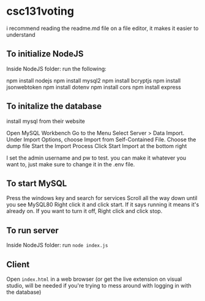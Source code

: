 # csc131voting
i recommend reading the readme.md file on a file editor, it makes it easier to understand
## To initialize NodeJS
Inside NodeJS folder:
run the following:

npm install nodejs
npm install mysql2
npm install bcryptjs
npm install jsonwebtoken
npm install dotenv
npm install cors
npm install express

## To initalize the database
install mysql from their website

Open MySQL Workbench
Go to the Menu
Select Server > Data Import.
Under Import Options, choose Import from Self-Contained File.
Choose the dump file
Start the Import Process
Click Start Import at the bottom right

I set the admin username and pw to test. you can make it whatever you want to, just make sure to change it in the .env file.

## To start MySQL 
Press the windows key and search for services
Scroll all the way down until you see MySQL80
Right click it and click start. If it says running it means it's already on. If you want to turn it off, Right click and click stop.

## To run server
Inside NodeJS folder:
run `node index.js`

## Client
Open `index.html` in a web browser  (or get the live extension on visual studio, will be needed if you're trying to mess around with logging in with the database)